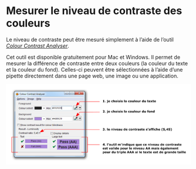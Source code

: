 # Mesurer le niveau de contraste des couleurs

<script>$(document).ready(function () {
    setBreadcrumb([
        {"label":"Outils de test", "url": "./methodes-outils.html"},
        {"label":"Mesurer le niveau de contraste des couleurs"}]);
});</script>

<span data-menuitem="methodes-outils"></span>

Le niveau de contraste peut être mesuré simplement à l’aide de l’outil [<i lang="en">Colour Contrast Analyser</i>](http://www.paciellogroup.com/resources/contrastanalyser/).

Cet outil est disponible gratuitement pour Mac et Windows. Il permet de mesurer la différence de contraste entre deux couleurs (la couleur du texte et la couleur du fond). Celles-ci peuvent être sélectionnées à l’aide d’une pipette directement dans une page web, une image ou une application.  

![capture d’écran de l’outil colour contrast analyser](./images/contraste2.png)<!--  This file is part of a11y-guidelines | Our vision of mobile & web accessibility guidelines and best practices, with valid/invalid examples.
 Copyright (C) 2016  Orange SA
 See the Creative Commons Legal Code Attribution-ShareAlike 3.0 Unported License for more details (LICENSE file). -->
